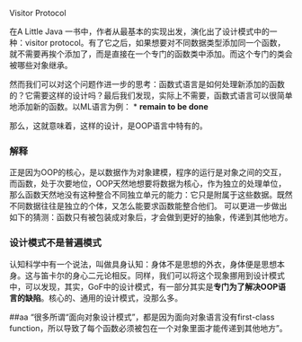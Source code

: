 Visitor Protocol

在A Little Java 一书中，作者从最基本的实现出发，演化出了设计模式中的一种：visitor protocol。有了它之后，如果想要对不同数据类型添加同一个函数，就不需要再挨个添加了，而是直接在一个专门的函数类中添加。而这个专门的类会被哪些对象继承。

然而我们可以对这个问题作进一步的思考：函数式语言是如何处理新添加的函数的？它需要这样的设计吗？最后我们发现，实际上不需要，函数式语言可以很简单地添加新的函数。以ML语言为例：
*
**remain to be done**

那么，这就意味着，这样的设计，是OOP语言中特有的。

### 解释

正是因为OOP的核心，是以数据作为对象建模，程序的运行是对象之间的交互，而函数，处于次要地位，OOP天然地想要将数据为核心，作为独立的处理单位，那么函数天然地没有这种整合不同独立单元的能力：它只是附属于这些数据。既然不同数据往往是独立的个体，又怎么能要求函数能整合他们。
可以更进一步做出如下的猜测：函数只有被包装成对象后，才会做到更好的抽象，传递到其他地方。

### 设计模式不是普遍模式

认知科学中有一个说法，叫做具身认知：身体不是思想的外衣，身体便是思想本身。这与笛卡尔的身心二元论相反。同样，我们可以将这个现象挪用到设计模式中，可以发现，其实，GoF中的设计模式，有一部分其实是**专门为了解决OOP语言的缺陷**。核心的、通用的设计模式，没那么多。


##aa
“很多所谓“面向对象设计模式”，都是因为面向对象语言没有first-class function，所以导致了每个函数必须被包在一个对象里面才能传递到其他地方”。